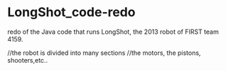 LongShot_code-redo
==================

redo of the Java code that runs LongShot,
the 2013 robot of FIRST team 4159.


//the robot is divided into many sections
//the motors, the pistons, shooters,etc..
